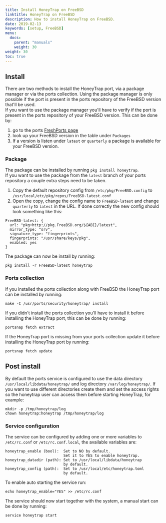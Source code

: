 ```yaml
---
title: Install HoneyTrap on FreeBSD
linktitle: HoneyTrap on FreeBSD
description: How to install HoneyTrap on FreeBSD.
date: 2019-02-13
keywords: [setup, FreeBSD]
menu:
  docs:
    parent: "manuals"
    weight: 30
weight: 30
toc: true
---
```


## Install
There are two methods to install the HoneyTrap port, via a package manager or via the ports collection. Using the package manager is only possible if the port is present in the ports repository of the FreeBSD version that'll be used.  
If you want to use the package manager you'll have to verify if the port is present in the ports repository of your FreeBSD version. This can be done by:
1. go to the ports [FreshPorts page](https://www.freshports.org/security/honeytrap/)
2. look up your FreeBSD version in the table under `Packages`
3. If a version is listen under `latest` or `quarterly` a package is available for your FreeBSD version.

### Package
The package can be installed by running `pkg install honeytrap`.  
If you want to use the package from the `latest` branch of your ports repository a couple extra steps need to be taken.
1. Copy the default repository config from `/etc/pkg/FreeBSD.config` to `/usr/local/etc/pkg/repos/FreeBSD-latest.conf`
2. Open the copy, change the config name to `FreeBSD-latest` and change `quarterly` to `latest` in the URL.
If done correctly the new config should look something like this:
```
FreeBSD-latest: {
  url: "pkg+http://pkg.FreeBSD.org/${ABI}/latest",
  mirror_type: "srv",
  signature_type: "fingerprints",
  fingerprints: "/usr/share/keys/pkg",
  enabled: yes
}
```
The package can now be install by running:
```shell
pkg install -r FreeBSD-latest honeytrap
```

### Ports collection
If you installed the ports collection along with FreeBSD the HoneyTrap port can be installed by running:
```shell
make -C /usr/ports/security/honeytrap/ install
```
If you didn't install the ports collection you'll have to install it before installing the HoneyTrap port, this can be done by running:
```shell
portsnap fetch extract
```
If the HoneyTrap port is missing from your ports collection update it before installing the HoneyTrap port by running:
```shell
portsnap fetch update
```
## Post install
By default the ports service is configured to use the data directory `/usr/local/libdata/honeytrap/` and log directory `/var/log/honeytrap/`. If you want to use different directories create them and set the access rights so the honeytrap user can access them before starting HoneyTrap, for example:
```shell
mkdir -p /tmp/honeytrap/log
chown honeytrap:honeytrap /tmp/honeytrap/log
```
### Service configuration
The service can be configured by adding one or more variables to `/etc/rc.conf` or `/etc/rc.conf.local`, the available variables are:
```
honeytrap_enable (bool):  Set to NO by default.
                          Set it to YES to enable honeytrap.
honeytrap_datadir (path): Set to /usr/local/libdata/honeytrap
                          by default.
honeytrap_config (path):  Set to /usr/local/etc/honeytrap.toml
                          by default.
```
To enable auto starting the service run:
```shell
echo honeytrap_enable="YES" >> /etc/rc.conf
```
The service should now start together with the system, a manual start can be done by running:
```shell
service honeytrap start
```
